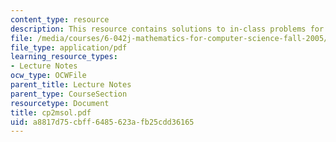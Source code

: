 ```yaml
---
content_type: resource
description: This resource contains solutions to in-class problems for week 2, monday.
file: /media/courses/6-042j-mathematics-for-computer-science-fall-2005/a8817d75cbff6485623afb25cdd36165_cp2msol.pdf
file_type: application/pdf
learning_resource_types:
- Lecture Notes
ocw_type: OCWFile
parent_title: Lecture Notes
parent_type: CourseSection
resourcetype: Document
title: cp2msol.pdf
uid: a8817d75-cbff-6485-623a-fb25cdd36165
---
```

